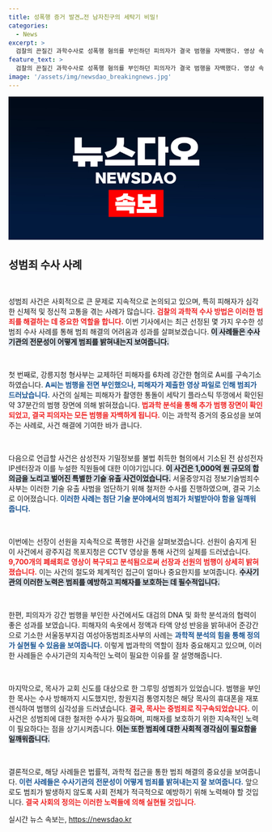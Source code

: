 ```yaml
---
title: 성폭행 증거 발견…전 남자친구의 세탁기 비밀!
categories:
  - News
excerpt: >
  검찰의 끈질긴 과학수사로 성폭행 혐의를 부인하던 피의자가 결국 범행을 자백했다. 영상 속 증거와 DNA 분석이 사건의 판도를 뒤집었다! 클릭하여 이 충격적인 수사의 전말을 확인하세요.
feature_text: >
  검찰의 끈질긴 과학수사로 성폭행 혐의를 부인하던 피의자가 결국 범행을 자백했다. 영상 속 증거와 DNA 분석이 사건의 판도를 뒤집었다! 클릭하여 이 충격적인 수사의 전말을 확인하세요.
image: '/assets/img/newsdao_breakingnews.jpg'
---
```


<p><img src="/assets/img/newsdao_breakingnews.jpg" alt="flaretime 속보" /></p>

<h2 data-ke-size="size26">성범죄 수사 사례</h2>

<p data-ke-size="size16">&nbsp;</p>

<p>성범죄 사건은 사회적으로 큰 문제로 지속적으로 논의되고 있으며, 특히 피해자가 심각한 신체적 및 정신적 고통을 겪는 사례가 많습니다. <b><span style="color: #ee2323;">검찰의 과학적 수사 방법은 이러한 범죄를 해결하는 데 중요한 역할을 합니다.</span></b> 이번 기사에서는 최근 선정된 몇 가지 우수한 성범죄 수사 사례를 통해 범죄 해결의 어려움과 성과를 살펴보겠습니다. <b><span style="background-color: #21538527;">이 사례들은 수사기관의 전문성이 어떻게 범죄를 밝혀내는지 보여줍니다.</span></b></p>

<p data-ke-size="size16">&nbsp;</p>

<p>첫 번째로, 강릉지청 형사부는 교제하던 피해자를 6차례 강간한 혐의로 A씨를 구속기소하였습니다. <b><span style="color: #1a5490;">A씨는 범행을 전면 부인했으나, 피해자가 제출한 영상 파일로 인해 범죄가 드러났습니다.</span></b> 사건의 실체는 피해자가 촬영한 통돌이 세탁기 플라스틱 뚜껑에서 확인된 약 37분간의 범행 장면에 의해 밝혀졌습니다. <b><span style="color: #ee2323;">법과학 분석을 통해 추가 범행 장면이 확인되었고, 결국 피의자는 모든 범행을 자백하게 됩니다.</span></b> 이는 과학적 증거의 중요성을 보여주는 사례로, 사건 해결에 기여한 바가 큽니다.</p>

<p data-ke-size="size16">&nbsp;</p>

<p>다음으로 언급할 사건은 삼성전자 기밀정보를 불법 취득한 혐의에서 기소된 전 삼성전자 IP센터장과 이를 누설한 직원들에 대한 이야기입니다. <b><span style="background-color: #21538527;">이 사건은 1,000억 원 규모의 합의금을 노리고 벌어진 특별한 기술 유출 사건이었습니다.</span></b> 서울중앙지검 정보기술범죄수사부는 이러한 기술 유출 사범을 엄단하기 위해 철저한 수사를 진행하였으며, 결국 기소로 이어졌습니다. <b><span style="color: #1a5490;">이러한 사례는 첨단 기술 분야에서의 범죄가 처벌받아야 함을 일깨워 줍니다.</span></b> </p>

<p data-ke-size="size16">&nbsp;</p>

<p>이번에는 선장이 선원을 지속적으로 폭행한 사건을 살펴보겠습니다. 선원이 숨지게 된 이 사건에서 광주지검 목포지청은 CCTV 영상을 통해 사건의 실체를 드러냈습니다. <b><span style="color: #ee2323;">9,700개의 폐쇄회로 영상이 복구되고 분석됨으로써 선장과 선원의 범행이 상세히 밝혀졌습니다.</span></b> 이는 사건의 절도와 체계적인 접근이 얼마나 중요한지를 보여줍니다. <b><span style="background-color: #21538527;">수사기관의 이러한 노력은 범죄를 예방하고 피해자를 보호하는 데 필수적입니다.</span></b></p>

<p data-ke-size="size16">&nbsp;</p>

<p>한편, 피의자가 강간 범행을 부인한 사건에서도 대검의 DNA 및 화학 분석과의 협력이 좋은 성과를 보였습니다. 피해자의 속옷에서 정액과 타액 양성 반응을 밝혀내어 준강간으로 기소한 서울동부지검 여성아동범죄조사부의 사례는 <b><span style="color: #1a5490;">과학적 분석의 힘을 통해 정의가 실현될 수 있음을 보여줍니다.</span></b> 이렇게 법과학의 역할이 점차 중요해지고 있으며, 이러한 사례들은 수사기관의 지속적인 노력이 필요한 이유를 잘 설명해줍니다.</p>

<p data-ke-size="size16">&nbsp;</p>

<p>마지막으로, 목사가 교회 신도를 대상으로 한 그루밍 성범죄가 있었습니다. 범행을 부인한 목사는 수사 방해까지 시도했지만, 창원지검 통영지청은 해당 목사의 휴대폰을 재포렌식하여 범행의 심각성을 드러냈습니다. <b><span style="color: #ee2323;">결국, 목사는 중범죄로 직구속되었습니다.</span></b> 이 사건은 성범죄에 대한 철저한 수사가 필요하며, 피해자를 보호하기 위한 지속적인 노력이 필요하다는 점을 상기시켜줍니다. <b><span style="background-color: #21538527;">이는 또한 범죄에 대한 사회적 경각심이 필요함을 일깨워줍니다.</span></b></p>

<p data-ke-size="size16">&nbsp;</p>

<p>결론적으로, 해당 사례들은 법률적, 과학적 접근을 통한 범죄 해결의 중요성을 보여줍니다. <b><span style="color: #1a5490;">이런 사례들은 수사기관의 전문성이 어떻게 범죄를 밝혀내는지 잘 보여줍니다.</span></b> 앞으로도 범죄가 발생하지 않도록 사회 전체가 적극적으로 예방하기 위해 노력해야 할 것입니다. <b><span style="color: #ee2323;">결국 사회의 정의는 이러한 노력들에 의해 실현될 것입니다.</span></b></p>
실시간 뉴스 속보는, <a href="https://newsdao.kr" rel="dofollow">https://newsdao.kr</a>


